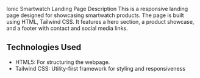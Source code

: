 Ionic Smartwatch Landing Page
Description
This is a responsive landing page designed for showcasing smartwatch products. The page is built using HTML, Tailwind CSS. It features a hero section, a product showcase, and a footer with contact and social media links.

## Technologies Used

- HTML5: For structuring the webpage.
- Tailwind CSS: Utility-first framework for styling and responsiveness
